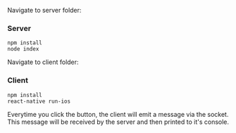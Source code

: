 Navigate to server folder:

### Server ###  
```npm install```  
```node index```  

Navigate to client folder:

### Client ###  
```npm install```  
```react-native run-ios``` 

Everytime you click the button, the client will emit a message via the socket. 
This message will be received by the server and then printed to it's console.

